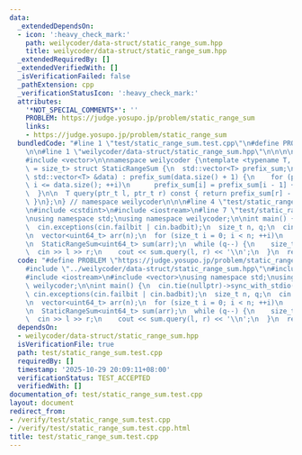 ```yaml
---
data:
  _extendedDependsOn:
  - icon: ':heavy_check_mark:'
    path: weilycoder/data-struct/static_range_sum.hpp
    title: weilycoder/data-struct/static_range_sum.hpp
  _extendedRequiredBy: []
  _extendedVerifiedWith: []
  _isVerificationFailed: false
  _pathExtension: cpp
  _verificationStatusIcon: ':heavy_check_mark:'
  attributes:
    '*NOT_SPECIAL_COMMENTS*': ''
    PROBLEM: https://judge.yosupo.jp/problem/static_range_sum
    links:
    - https://judge.yosupo.jp/problem/static_range_sum
  bundledCode: "#line 1 \"test/static_range_sum.test.cpp\"\n#define PROBLEM \"https://judge.yosupo.jp/problem/static_range_sum\"\
    \n\n#line 1 \"weilycoder/data-struct/static_range_sum.hpp\"\n\n\n\n#include <cstddef>\n\
    #include <vector>\n\nnamespace weilycoder {\ntemplate <typename T, typename ptr_t\
    \ = size_t> struct StaticRangeSum {\n  std::vector<T> prefix_sum;\n\n  StaticRangeSum(const\
    \ std::vector<T> &data) : prefix_sum(data.size() + 1) {\n    for (ptr_t i = 1;\
    \ i <= data.size(); ++i)\n      prefix_sum[i] = prefix_sum[i - 1] + data[i - 1];\n\
    \  }\n\n  T query(ptr_t l, ptr_t r) const { return prefix_sum[r] - prefix_sum[l];\
    \ }\n};\n} // namespace weilycoder\n\n\n#line 4 \"test/static_range_sum.test.cpp\"\
    \n#include <cstdint>\n#include <iostream>\n#line 7 \"test/static_range_sum.test.cpp\"\
    \nusing namespace std;\nusing namespace weilycoder;\n\nint main() {\n  cin.tie(nullptr)->sync_with_stdio(false);\n\
    \  cin.exceptions(cin.failbit | cin.badbit);\n  size_t n, q;\n  cin >> n >> q;\n\
    \n  vector<uint64_t> arr(n);\n  for (size_t i = 0; i < n; ++i)\n    cin >> arr[i];\n\
    \n  StaticRangeSum<uint64_t> sum(arr);\n  while (q--) {\n    size_t l, r;\n  \
    \  cin >> l >> r;\n    cout << sum.query(l, r) << '\\n';\n  }\n  return 0;\n}\n"
  code: "#define PROBLEM \"https://judge.yosupo.jp/problem/static_range_sum\"\n\n\
    #include \"../weilycoder/data-struct/static_range_sum.hpp\"\n#include <cstdint>\n\
    #include <iostream>\n#include <vector>\nusing namespace std;\nusing namespace\
    \ weilycoder;\n\nint main() {\n  cin.tie(nullptr)->sync_with_stdio(false);\n \
    \ cin.exceptions(cin.failbit | cin.badbit);\n  size_t n, q;\n  cin >> n >> q;\n\
    \n  vector<uint64_t> arr(n);\n  for (size_t i = 0; i < n; ++i)\n    cin >> arr[i];\n\
    \n  StaticRangeSum<uint64_t> sum(arr);\n  while (q--) {\n    size_t l, r;\n  \
    \  cin >> l >> r;\n    cout << sum.query(l, r) << '\\n';\n  }\n  return 0;\n}"
  dependsOn:
  - weilycoder/data-struct/static_range_sum.hpp
  isVerificationFile: true
  path: test/static_range_sum.test.cpp
  requiredBy: []
  timestamp: '2025-10-29 20:09:11+08:00'
  verificationStatus: TEST_ACCEPTED
  verifiedWith: []
documentation_of: test/static_range_sum.test.cpp
layout: document
redirect_from:
- /verify/test/static_range_sum.test.cpp
- /verify/test/static_range_sum.test.cpp.html
title: test/static_range_sum.test.cpp
---
```


